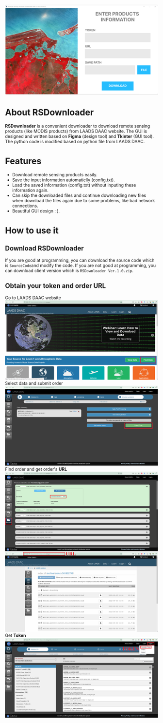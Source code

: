 ![RSDownloader](/RSDownloaderGUI.png)
# About RSDownloader

**RSDownloader** is a convenient downloader to download remote sensing products (like MODIS products) from LAADS DAAC website. The GUI is designed and written based on **Figma** (design tool) and **Tkinter** (GUI tool). The python code is modified based on python file from LAADS DAAC.

# Features
- Download remote sensing products easily.
- Save the input information automaticlly (config.txt).
- Load the saved information (config.txt) without inputing these information again.
- Can skip the downloaded files and continue downloading new files when download the files again due to some problems, like bad network connections.
- Beautiful GUI design : ).

# How to use it
## Download RSDownloader
If you are good at programming, you can download the source code which is `SourceCode`and modify the code. If you are not good at programming, you can download client version which is `RSDownloader Ver.1.0.zip`.

## Obtain your token and order URL
Go to LAADS DAAC website
![LAADS DAAC website](/LAADSWeb.png)
Select data and submit order
![submit order](/SubmitOrder.png)
Find order and get order's **URL**
![find order](/OpenOrder.png)
![copy url](/CopyURL.png)
Get **Token**
![copy token](/CopyTOKEN.png)
